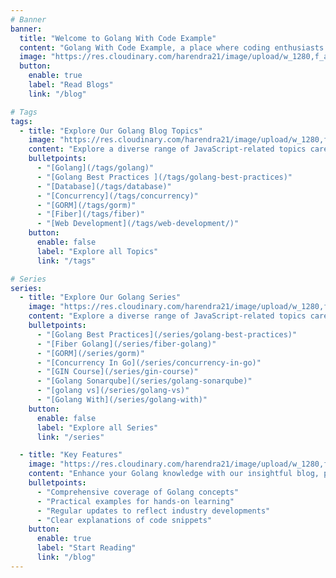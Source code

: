 ```yaml
---
# Banner
banner:
  title: "Welcome to Golang With Code Example"
  content: "Golang With Code Example, a place where coding enthusiasts and curious minds alike converge to explore the ever-evolving world of Golang programming."
  image: "https://res.cloudinary.com/harendra21/image/upload/w_1280,f_auto/images/reading-nerrergd_s7K6bGPe.jpg"
  button:
    enable: true
    label: "Read Blogs"
    link: "/blog"

# Tags
tags:
  - title: "Explore Our Golang Blog Topics"
    image: "https://res.cloudinary.com/harendra21/image/upload/w_1280,f_auto/images/reading-nerrergd_s7K6bGPe.jpg"
    content: "Explore a diverse range of JavaScript-related topics carefully selected to deepen your knowledge and improve your proficiency in web development."
    bulletpoints:
      - "[Golang](/tags/golang)"
      - "[Golang Best Practices ](/tags/golang-best-practices)"
      - "[Database](/tags/database)"
      - "[Concurrency](/tags/concurrency)"
      - "[GORM](/tags/gorm)"
      - "[Fiber](/tags/fiber)"
      - "[Web Development](/tags/web-development/)"
    button:
      enable: false
      label: "Explore all Topics"
      link: "/tags"

# Series
series:
  - title: "Explore Our Golang Series"
    image: "https://res.cloudinary.com/harendra21/image/upload/w_1280,f_auto/images/series-ieeeiess_1CdSLB3F.jpg"
    content: "Explore a diverse range of JavaScript-related topics carefully selected to deepen your knowledge and improve your proficiency in web development."
    bulletpoints:
      - "[Golang Best Practices](/series/golang-best-practices)"
      - "[Fiber Golang](/series/fiber-golang)"
      - "[GORM](/series/gorm)"
      - "[Concurrency In Go](/series/concurrency-in-go)"
      - "[GIN Course](/series/gin-course)"
      - "[Golang Sonarqube](/series/golang-sonarqube)"
      - "[golang vs](/series/golang-vs)"
      - "[Golang With](/series/golang-with)"
    button:
      enable: false
      label: "Explore all Series"
      link: "/series"

  - title: "Key Features"
    image: "https://res.cloudinary.com/harendra21/image/upload/w_1280,f_auto/images/programming-rommriro_LGaVQuQZ.jpg"
    content: "Enhance your Golang knowledge with our insightful blog, providing comprehensive coverage of key concepts, practical examples for hands-on learning, regular updates on industry trends, and clear explanations of code snippets."
    bulletpoints:
      - "Comprehensive coverage of Golang concepts"
      - "Practical examples for hands-on learning"
      - "Regular updates to reflect industry developments"
      - "Clear explanations of code snippets"
    button:
      enable: true
      label: "Start Reading"
      link: "/blog"
---
```


